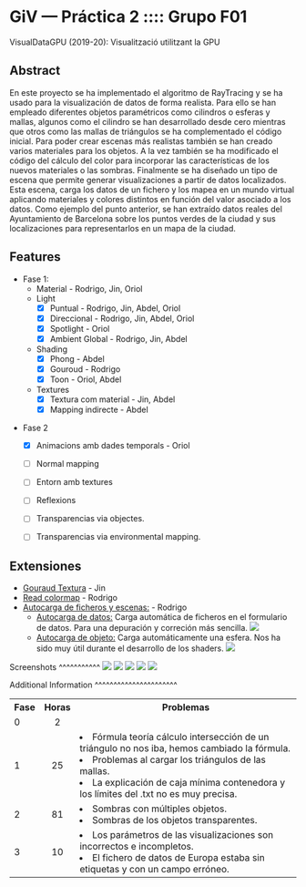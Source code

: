 # GiV — Práctica 2 :::: Grupo F01
VisualDataGPU (2019-20): Visualització utilitzant la GPU

## Abstract

En este proyecto se ha implementado el algoritmo de RayTracing y se ha usado para la visualización de datos de forma realista. Para ello se han empleado diferentes objetos paramétricos como cilindros o  esferas y mallas, algunos como el cilindro se han desarrollado desde cero mientras que otros como las mallas de triángulos se ha complementado el código inicial.
Para poder crear escenas más realistas también se han creado varios materiales para los objetos. A la vez también se ha modificado el código del cálculo del color para incorporar las características de los nuevos materiales o las sombras.
Finalmente se ha diseñado un tipo de escena que permite generar visualizaciones a partir de datos localizados. Esta escena, carga los datos de un fichero y los mapea en un mundo virtual aplicando materiales y colores distintos en función del valor asociado a los datos.
Como ejemplo del punto anterior, se han extraído datos reales del Ayuntamiento de Barcelona sobre los puntos verdes de la ciudad y sus localizaciones para representarlos en un mapa de la ciudad.

## Features

* Fase 1:
    - Material - Rodrigo, Jin, Oriol
    - Light
        - [X] Puntual - Rodrigo, Jin, Abdel, Oriol
        - [X] Direccional - Rodrigo, Jin, Abdel, Oriol
        - [X] Spotlight - Oriol
        - [X] Ambient Global - Rodrigo, Jin, Abdel
    - Shading
        - [X] Phong - Abdel
        - [X] Gouroud - Rodrigo
        - [X] Toon - Oriol, Abdel
    - Textures
        - [X] Textura com material - Jin, Abdel
        - [X] Mapping indirecte - Abdel
- Fase 2 
    - [X] Animacions amb dades temporals - Oriol
    - [ ] Normal mapping
    - [ ] Entorn amb textures
    - [ ] Reflexions
    - [ ] Transparencias via objectes.
    - [ ] Transparencias via environmental mapping.


## Extensiones

* <ins>Gouraud Textura</ins> - Jin
* <ins>Read colormap</ins> - Rodrigo
* <ins>Autocarga de ficheros y escenas:</ins> - Rodrigo
    - <ins>Autocarga de datos:</ins> Carga automática de ficheros en el formulario de datos. Para una depuración y correción más sencilla.
        ![](https://i.imgur.com/7P5v6Kl.jpg)
    - <ins>Autocarga de objeto:</ins> Carga automáticamente una esfera. Nos ha sido muy útil durante el desarrollo de los shaders.
        ![](https://i.imgur.com/MdvgSeU.jpg)
    
    
Screenshots
^^^^^^^^^^^
![](https://i.imgur.com/ilWE1gr.png)
![](https://i.imgur.com/YPnpzvq.png)
![](https://i.imgur.com/fmDUMzs.png)
![](https://i.imgur.com/JwDMUkN.png)
![](https://i.imgur.com/2IlawOx.png)

Additional Information
^^^^^^^^^^^^^^^^^^^^^^
<table>
  <tbody>
    <tr>
      <th>Fase</th>
      <th align="center">Horas</th>
      <th align="center">Problemas</th>
    </tr>
    <tr>
      <td>0</td>
      <td align="center">2</td>
      <td align="right">
     </td>
    </tr>
      <tr>
      <td>1</td>
      <td align="center">25</td>
      <td align="left">
          <li>Fórmula teoría cálculo intersección de un triángulo no nos iba, hemos cambiado la fórmula.</li>
          <li>Problemas al cargar los triángulos de las mallas.</li>
          <li>La explicación de caja mínima contenedora y los límites del .txt no es muy precisa.</li>
     </td>
    </tr>
      <tr>
      <td>2</td>
      <td align="center">81</td>
      <td align="left">
          <li>Sombras con múltiples objetos.</li>
          <li>Sombras de los objetos transparentes.</li>
     </td>
    </tr>
      <tr>
      <td>3</td>
      <td align="center">10</td>
      <td align="left">
          <li>Los parámetros de las visualizaciones son incorrectos e incompletos.</li>
          <li>El fichero de datos de Europa estaba sin etiquetas y con un campo erróneo.</li>
     </td>
    </tr>
  </tbody>
</table>

